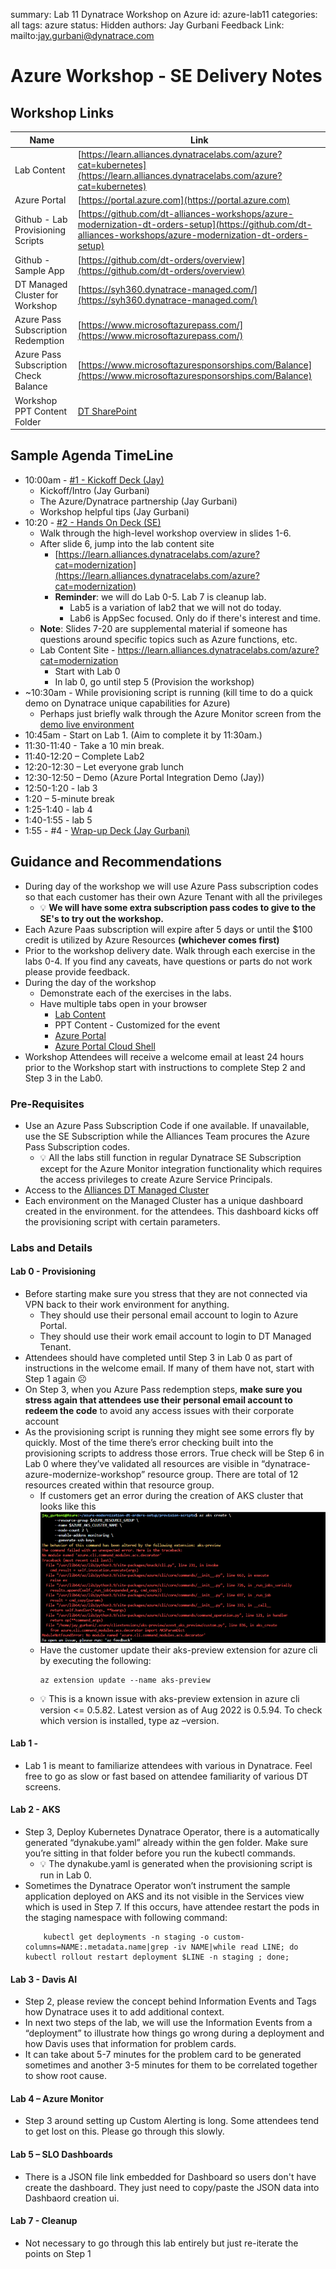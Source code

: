 summary: Lab 11 Dynatrace Workshop on Azure
id: azure-lab11
categories: all
tags: azure
status: Hidden
authors: Jay Gurbani
Feedback Link: mailto:jay.gurbani@dynatrace.com

# Azure Workshop - SE Delivery Notes

##  Workshop Links

|**Name**                               | **Link**                                                                          |
|-------------------                |------------------------------------------------------------------             |
|Lab Content                        |[https://learn.alliances.dynatracelabs.com/azure?cat=kubernetes](https://learn.alliances.dynatracelabs.com/azure?cat=kubernetes)                 |
|Azure Portal                       |[https://portal.azure.com](https://portal.azure.com)                                                       |
|Github - Lab Provisioning Scripts  |[https://github.com/dt-alliances-workshops/azure-modernization-dt-orders-setup](https://github.com/dt-alliances-workshops/azure-modernization-dt-orders-setup)  |
|Github - Sample App    | [https://github.com/dt-orders/overview](https://github.com/dt-orders/overview)
|DT Managed Cluster for Workshop    | [https://syh360.dynatrace-managed.com/](https://syh360.dynatrace-managed.com/)
|Azure Pass Subscription Redemption    |  [https://www.microsoftazurepass.com/](https://www.microsoftazurepass.com/)
|Azure Pass Subscription Check Balance | [https://www.microsoftazuresponsorships.com/Balance](https://www.microsoftazuresponsorships.com/Balance)
|Workshop PPT Content Folder| [DT SharePoint](https://dynatrace.sharepoint.com/:f:/s/StrategicBusinessDevelopment/Em7OPic-iepJiqG91mbq7AUBYJJmCQiQTr2eOzgdjWgvsg?e=V3o4za)


## Sample Agenda TimeLine

*	10:00am -  [#1 - Kickoff Deck (Jay)](https://dynatrace.sharepoint.com/:p:/s/StrategicBusinessDevelopment/EdqD9epOVepBp8ZfzJunGzEBW8jzOczyZMK05vg_QUYUhw?e=c4YLbM) 
    * Kickoff/Intro (Jay Gurbani)
    * The Azure/Dynatrace partnership (Jay Gurbani)
    * Workshop helpful tips (Jay Gurbani) 
* 10:20 -  [#2 - Hands On Deck (SE)](https://dynatrace.sharepoint.com/:p:/s/StrategicBusinessDevelopment/EdqD9epOVepBp8ZfzJunGzEBW8jzOczyZMK05vg_QUYUhw?e=c4YLbM)
    * Walk through the high-level workshop overview in slides 1-6.  
    * After slide 6, jump into the lab content site 
        * [https://learn.alliances.dynatracelabs.com/azure?cat=modernization](https://learn.alliances.dynatracelabs.com/azure?cat=modernization)
        * **Reminder**: we will do Lab 0-5.  Lab 7 is cleanup lab.
            * Lab5 is a variation of lab2 that we will not do today.
            * Lab6 is AppSec focused.  Only do if there's interest and time.
    * **Note**: Slides 7-20 are supplemental material if someone has questions around specific topics such as Azure functions, etc.
    * Lab Content Site - https://learn.alliances.dynatracelabs.com/azure?cat=modernization
        * Start with Lab 0 
        * In lab 0, go until step 5 (Provision the workshop)
* ~10:30am - While provisioning script is running (kill time to do a quick demo on Dynatrace unique capabilities for Azure) 
    * Perhaps just briefly walk through the Azure Monitor screen from the [demo live environment](https://guu84124.live.dynatrace.com/#azure;id=AZURE_SUBSCRIPTION-2BED0374A04ADF85/azureRegions;gtf=today;gf=all)
* 10:45am - Start on Lab 1.  (Aim to complete it by 11:30am.)
* 11:30-11:40 - Take a 10 min break.   
* 11:40-12:20 – Complete Lab2 
* 12:20-12:30 – Let everyone grab lunch
* 12:30-12:50 – Demo (Azure Portal Integration Demo (Jay))
* 12:50-1:20 - lab 3
* 1:20 – 5-minute break
* 1:25-1:40 - lab 4
* 1:40-1:55 - lab 5
* 1:55 - #4 - [Wrap-up Deck (Jay Gurbani)](https://dynatrace.sharepoint.com/:p:/s/StrategicBusinessDevelopment/EYY8_-EBWIVCiJgVhdhYneIB0OKTvVz5xfsMJ8JzUe1WFw?e=hS1HtJ)

## Guidance and Recommendations

* During day of the workshop we will use Azure Pass subscription codes so that each customer has their own Azure Tenant with all the privileges
    * 💡 **We will have some extra subscription pass codes to give to the SE's to try out the workshop.**
* Each Azure Paas subscription will expire after 5 days or until the $100 credit is utilized by Azure Resources **(whichever comes first)**
* Prior to the workshop delivery date.  Walk through each exercise in the labs 0-4.  If you find any caveats, have questions or parts do not work please provide feedback.
* During the day of the workshop
    * Demonstrate each of the exercises in the labs.  
    * Have multiple tabs open in your browser
        * [Lab Content](https://learn.alliances.dynatracelabs.com/azure?cat=kubernetes)
        * PPT Content - Customized for the event
        * [Azure Portal](https://portal.azure.com)
        * [Azure Portal Cloud Shell](https://portal.azure.com/#cloudshell)
* Workshop Attendees will receive a welcome email at least 24 hours prior to the Workshop start with instructions to complete Step 2 and Step 3 in the Lab0. 

### Pre-Requisites

* Use an Azure Pass Subscription Code if one available. If unavailable, use the SE Subscription while the Alliances Team procures the Azure Pass Subscription codes. 
    * 💡 All the labs still function in regular Dynatrace SE Subscription except for the Azure Monitor integration functionality which requires the access privileges to create Azure Service Principals. 
* Access to the [Alliances DT Managed Cluster](https://syh360.dynatrace-managed.com/)
* Each environment on the Managed Cluster has a unique dashboard created in the environment. for the attendees.  This dashboard kicks off the provisioning script with certain parameters.

### Labs and Details

#### Lab 0 - Provisioning

*	Before starting make sure you stress that they are not connected via VPN back to their work environment for anything.   
    * They should use their personal email account to login to Azure Portal.
    * They should use their work email account to login to DT Managed Tenant.
*	Attendees should have completed until Step 3 in Lab 0 as part of instructions in the welcome email.    If many of them have not, start with Step 1 again ☹
*	On Step 3, when you Azure Pass redemption steps, **make sure you stress again that attendees use their personal email account to redeem the code** to avoid any access issues with their corporate account
*	As the provisioning script is running they might see some errors fly by quickly.  Most of the time there’s error checking built into the provisioning scripts to address those errors.   True check will be Step 6 in Lab 0 where they’ve validated all resources are visible in “dynatrace-azure-modernize-workshop” resource group.  There are total of 12 resources created within that resource group.
    * If customers get an error during the creation of AKS cluster that looks like this
        ![image](img/akserror.png)
    * Have the customer update their aks-preview extension for azure cli by executing the following:
        ```  
        az extension update --name aks-preview 
        ```
    * 💡  This is a known issue with aks-preview extension in azure cli version <= 0.5.82.  Latest version as of Aug 2022 is 0.5.94.  To check which version is installed, type az –version.

#### Lab 1 - 

*   Lab 1 is meant to familiarize attendees with various in Dynatrace.  Feel free to go as slow or fast based on attendee familiarity of various DT screens.

#### Lab 2 - AKS

* Step 3, Deploy Kubernetes Dynatrace Operator, there is a automatically generated “dynakube.yaml” already within the gen folder.  Make sure you’re sitting in that folder before you run the kubectl commands.
    * 💡  The dynakube.yaml is generated when the provisioning script is run in Lab 0.
* Sometimes the Dynatrace Operator won’t instrument the sample application deployed on AKS and its not visible in the Services view which is used in Step 7.  If this occurs, have attendee restart the pods in the staging namespace with following command:
    ```
        kubectl get deployments -n staging -o custom-columns=NAME:.metadata.name|grep -iv NAME|while read LINE; do kubectl rollout restart deployment $LINE -n staging ; done;
    ```

#### Lab 3 - Davis AI

* Step 2, please review the concept behind Information Events and Tags how Dynatrace uses it to add additional context.  
* In next two steps of the lab, we will use the Information Events from a “deployment” to illustrate how things go wrong during a deployment and how Davis uses that information for problem cards.
* It can take about 5-7 minutes for the problem card to be generated sometimes and another 3-5 minutes for them to be correlated together to show root cause.

#### Lab 4 – Azure Monitor

* Step 3 around setting up Custom Alerting is long.  Some attendees tend to get lost on this.  Please go through this slowly.

#### Lab 5 – SLO Dashboards
* There is a JSON file link embedded for Dashboard so users don't have create the dashboard.  They just need to copy/paste the JSON data into Dashbaord creation ui. 

#### Lab 7 - Cleanup

* Not necessary to go through this lab entirely but just re-iterate the points on Step 1

